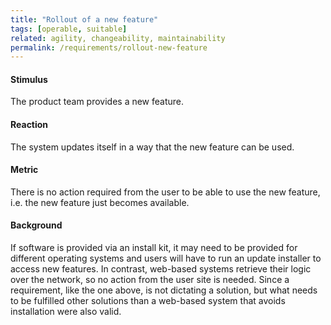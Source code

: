 ```yaml
---
title: "Rollout of a new feature"
tags: [operable, suitable]
related: agility, changeability, maintainability
permalink: /requirements/rollout-new-feature
---
```


<div class="quality-requirement" markdown="1">

#### Stimulus

The product team provides a new feature.

#### Reaction

The system updates itself in a way that the new feature can be used.

#### Metric

There is no action required from the user to be able to use the new feature, i.e. the new feature just becomes available.

#### Background

If software is provided via an install kit, it may need to be provided for different operating systems and users will have to run an update installer to access new features. 
In contrast, web-based systems retrieve their logic over the network, so no action from the user site is needed. 
Since a requirement, like the one above, is not dictating a solution, but what needs to be fulfilled other solutions than a web-based system that avoids installation were also valid.

</div><br>